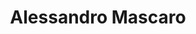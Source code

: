 ---
title: "Alessandro Mascaro"
first_name: Alessandro
last_name: Mascaro
role: Postdoctoral Researcher
organizations:
  - name: Universitat Pompeu Fabra
    url: "https://alesmascaro.github.io/"
user_groups:
  - Postdocs
---